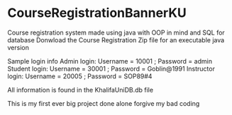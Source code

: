 # CourseRegistrationBannerKU
Course registration system made using java with OOP in mind and SQL for database
Donwload the Course Registration Zip file for an executable java version

Sample login info
Admin login: Username = 10001 ; Password = admin
Student login: Username = 30001 ; Password = Goblin@1991
Instructor login: Username = 20005 ; Password = SOP89#4

All information is found in the KhalifaUniDB.db file

This is my first ever big project done alone forgive my bad coding
